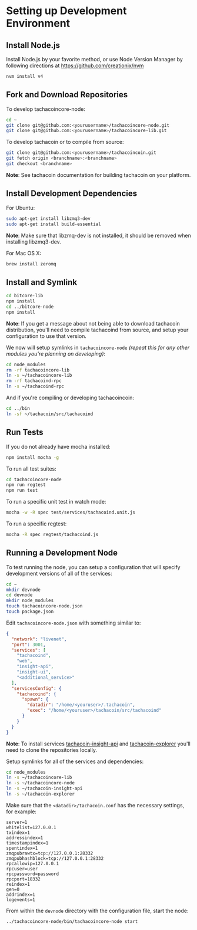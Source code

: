 # Setting up Development Environment

## Install Node.js

Install Node.js by your favorite method, or use Node Version Manager by following directions at https://github.com/creationix/nvm

```bash
nvm install v4
```

## Fork and Download Repositories

To develop tachacoincore-node:

```bash
cd ~
git clone git@github.com:<yourusername>/tachacoincore-node.git
git clone git@github.com:<yourusername>/tachacoincore-lib.git
```

To develop tachacoin or to compile from source:

```bash
git clone git@github.com:<yourusername>/tachacoincoin.git
git fetch origin <branchname>:<branchname>
git checkout <branchname>
```
**Note**: See tachacoin documentation for building tachacoin on your platform.


## Install Development Dependencies

For Ubuntu:
```bash
sudo apt-get install libzmq3-dev
sudo apt-get install build-essential
```
**Note**: Make sure that libzmq-dev is not installed, it should be removed when installing libzmq3-dev.


For Mac OS X:
```bash
brew install zeromq
```

## Install and Symlink

```bash
cd bitcore-lib
npm install
cd ../bitcore-node
npm install
```
**Note**: If you get a message about not being able to download tachacoin distribution, you'll need to compile tachacoind from source, and setup your configuration to use that version.


We now will setup symlinks in `tachacoincore-node` *(repeat this for any other modules you're planning on developing)*:
```bash
cd node_modules
rm -rf tachacoincore-lib
ln -s ~/tachacoincore-lib
rm -rf tachacoind-rpc
ln -s ~/tachacoind-rpc
```

And if you're compiling or developing tachacoincoin:
```bash
cd ../bin
ln -sf ~/tachacoin/src/tachacoind
```

## Run Tests

If you do not already have mocha installed:
```bash
npm install mocha -g
```

To run all test suites:
```bash
cd tachacoincore-node
npm run regtest
npm run test
```

To run a specific unit test in watch mode:
```bash
mocha -w -R spec test/services/tachacoind.unit.js
```

To run a specific regtest:
```bash
mocha -R spec regtest/tachacoind.js
```

## Running a Development Node

To test running the node, you can setup a configuration that will specify development versions of all of the services:

```bash
cd ~
mkdir devnode
cd devnode
mkdir node_modules
touch tachacoincore-node.json
touch package.json
```

Edit `tachacoincore-node.json` with something similar to:
```json
{
  "network": "livenet",
  "port": 3001,
  "services": [
    "tachacoind",
    "web",
    "insight-api",
    "insight-ui",
    "<additional_service>"
  ],
  "servicesConfig": {
    "tachacoind": {
      "spawn": {
        "datadir": "/home/<youruser>/.tachacoin",
        "exec": "/home/<youruser>/tachacoin/src/tachacoind"
      }
    }
  }
}
```

**Note**: To install services [tachacoin-insight-api](https://github.com/tachacoin/insight-api) and [tachacoin-explorer](https://github.com/tachacoin/tachacoin-explorer) you'll need to clone the repositories locally.

Setup symlinks for all of the services and dependencies:

```bash
cd node_modules
ln -s ~/tachacoincore-lib
ln -s ~/tachacoincore-node
ln -s ~/tachacoin-insight-api
ln -s ~/tachacoin-explorer
```

Make sure that the `<datadir>/tachacoin.conf` has the necessary settings, for example:
```
server=1
whitelist=127.0.0.1
txindex=1
addressindex=1
timestampindex=1
spentindex=1
zmqpubrawtx=tcp://127.0.0.1:28332
zmqpubhashblock=tcp://127.0.0.1:28332
rpcallowip=127.0.0.1
rpcuser=user
rpcpassword=password
rpcport=18332
reindex=1
gen=0
addrindex=1
logevents=1
```

From within the `devnode` directory with the configuration file, start the node:
```bash
../tachacoincore-node/bin/tachacoincore-node start
```